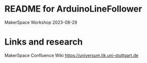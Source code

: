 # README for ArduinoLineFollower

MakerSpace Workshop 2023-08-29

# Links and research

MakerSpace Confluence Wiki
https://universum.tik.uni-stuttgart.de
